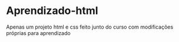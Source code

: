 # Aprendizado-html
Apenas um projeto html e css feito junto do curso com modificações próprias para aprendizado

